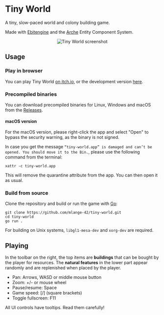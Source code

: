# Tiny World

A tiny, slow-paced world and colony building game.

Made with [Ebitengine](https://github.com/hajimehoshi/ebiten) and the [Arche](https://github.com/mlange-42/arche) Entity Component System.

<div align="center" width="100%">
<img alt="Tiny World screenshot" src="https://github.com/mlange-42/tiny-world/assets/44003176/b3384739-af7c-4f44-996f-8f1cb5097fa3"></img>
</div>

## Usage

### Play in browser

You can play Tiny World [on itch.io](https://mlange-42.itch.io/tiny-world),
or the development version [here](https://mlange-42.github.io/tiny-world/).

### Precompiled binaries

You can download precompiled binaries for Linux, Windows and macOS from the [Releases](https://github.com/mlange-42/tiny-world/releases).

#### macOS version
For the macOS version, please right-click the app and select "Open" to bypass the security warning, as the binary is not signed.

In case you get the message `“tiny-world.app” is damaged and can’t be opened. You should move it to the Bin.`, please use the following command from the terminal:
```shell
xattr -c tiny-world.app
```
This will remove the quarantine attribute from the app. You can then open it as usual.

### Build from source

Clone the repository and build or run the game with [Go](https://go.dev):

```shell
git clone https://github.com/mlange-42/tiny-world.git
cd tiny-world
go run .
```

For building on Unix systems, `libgl1-mesa-dev` and `xorg-dev` are required.

## Playing

In the toolbar on the right, the top items are **buildings** that can be bought by the player for resources.
The **natural features** in the lower part appear randomly and are replenished when placed by the player.

* Pan: Arrows, WASD or middle mouse button
* Zoom: +/- or mouse wheel
* Pause/resume: Space
* Game speed: [/] (square brackets)
* Toggle fullscreen: F11

All UI controls have tooltips. Read them carefully!
